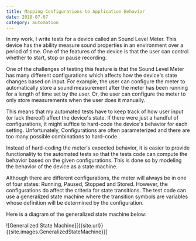 ```yaml
---
title: Mapping Configurations to Application Behavior
date: 2018-07-07
category: automation
---
```



In my work, I write tests for a device called an Sound Level Meter. This device has the ability  measure sound properties in an environment over a period of time. One of the features of the device is that the user can control whether to start, stop or pause recording.

One of the challenges of testing this feature is that the Sound Level Meter has many different configurations which affects how the device's state changes based on input. For example, the user can configure the meter to automatically store a sound measurement after the meter has been running for a length of time set by the user. Or, the user can configure the meter to only store measurements when the user does it manually. 

This means that my automated tests have to keep track of how user input (or lack thereof) affect the device's state. If there were just a handful of configurations, it might suffice to hard-code the device's behavior for each setting. Unfortunately, Configurations are often parameterized and there are too many possible combinations to hard-code.

Instead of hard-coding the meter's expected behavior, it is easier to provide functionality to the automated tests so that the tests code can compute the behavior based on the given configurations. This is done so by modeling the behavior of the device as a state machine. 

Although there are different configurations, the meter will always be in one of four states: Running, Paused, Stopped and Stored. However, the configurations do affect the criteria for state transitions. The test code can use a generalized state machine where the transition symbols are variables whose definition will be determined by the configuration.

Here is a diagram of the generalized state machine below:


![Generalized State Machine][{{site.url}}{{site.images.GeneralizedStateMachine}}]

